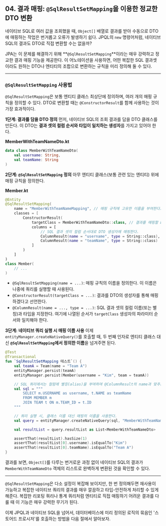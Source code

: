 ## 04\. 결과 매핑: `@SqlResultSetMapping`을 이용한 정교한 DTO 변환

네이티브 SQL로 여러 값을 조회했을 때, `Object[]` 배열로 결과를 받아 수동으로 DTO에 매핑하는 작업은 번거롭고 오류가 발생하기 쉽다. JPQL의 `new` 명령어처럼, 네이티브 SQL의 결과도 DTO로 직접 변환할 수는 없을까?

JPA는 이 문제를 해결하기 위해 \*\*`@SqlResultSetMapping`\*\*이라는 매우 강력하고 정교한 결과 매핑 기능을 제공한다. 이 어노테이션을 사용하면, 어떤 복잡한 SQL 결과셋이라도 원하는 DTO나 엔티티의 조합으로 변환하는 규칙을 미리 정의해 둘 수 있다.

-----

### **`@SqlResultSetMapping` 사용법**

`@SqlResultSetMapping`은 보통 엔티티 클래스 최상단에 정의하며, 여러 개의 매핑 규칙을 정의할 수 있다. DTO로 변환할 때는 `@ConstructorResult`를 함께 사용하는 것이 가장 효과적이다.

**1단계: 결과를 담을 DTO 정의**
먼저, 네이티브 SQL의 조회 결과를 담을 DTO 클래스를 만든다. 이 DTO는 **결과 셋의 컬럼 순서와 타입이 일치하는 생성자**를 가지고 있어야 한다.

**MemberWithTeamNameDto.kt**

```kotlin
data class MemberWithTeamNameDto(
    val username: String,
    val teamName: String
)
```

**2단계: `@SqlResultSetMapping` 정의**
아무 엔티티 클래스(보통 관련 있는 엔티티) 위에 매핑 규칙을 정의한다.

**Member.kt**

```kotlin
@Entity
@SqlResultSetMapping(
    name = "MemberWithTeamNameMapping", // 매핑 규칙에 고유한 이름을 부여한다.
    classes = [
        ConstructorResult(
            targetClass = MemberWithTeamNameDto::class, // 결과를 매핑할 DTO 클래스
            columns = [
                // SQL 결과 셋의 컬럼 순서대로 DTO 생성자에 매핑한다.
                ColumnResult(name = "username", type = String::class),
                ColumnResult(name = "teamName", type = String::class)
            ]
        )
    ]
)
class Member(
    // ...
)
```

  * `@SqlResultSetMapping(name = ...)`: 매핑 규칙의 이름을 정의한다. 이 이름은 나중에 쿼리를 실행할 때 사용된다.
  * `@ConstructorResult(targetClass = ...)`: 결과를 DTO의 생성자를 통해 매핑하겠다고 선언한다.
  * `@ColumnResult(name = ..., type = ...)`: SQL 결과 셋의 컬럼 이름(또는 별칭)과 타입을 지정한다. 여기에 나열된 순서가 `targetClass` 생성자의 파라미터 순서와 일치해야 한다.

**3단계: 네이티브 쿼리 실행 시 매핑 이름 사용**
이제 `entityManager.createNativeQuery()`를 호출할 때, 두 번째 인자로 엔티티 클래스 대신 **`@SqlResultSetMapping`에서 정의한 이름**을 넘겨주면 된다.

```kotlin
@Test
@Transactional
fun `SqlResultSetMapping 테스트`() {
    val teamA = Team(name = "Team A")
    entityManager.persist(teamA)
    entityManager.persist(Member(username = "Kim", team = teamA))

    // SQL 쿼리에서는 컬럼에 별칭(alias)을 부여하여 @ColumnResult의 name과 맞추는 것이 좋다.
    val sql = """
        SELECT m.USERNAME as username, t.NAME as teamName
        FROM MEMBER m
        JOIN TEAM t ON m.TEAM_ID = t.ID
    """

    // 쿼리 실행 시, 클래스 이름 대신 매핑의 이름을 사용한다.
    val query = entityManager.createNativeQuery(sql, "MemberWithTeamNameMapping")

    val resultList = query.resultList as List<MemberWithTeamNameDto>

    assertThat(resultList).hasSize(1)
    assertThat(resultList[0].username).isEqualTo("Kim")
    assertThat(resultList[0].teamName).isEqualTo("Team A")
}
```

결과를 보면, `Object[]`를 다루는 번거로운 과정 없이 네이티브 SQL의 결과가 `MemberWithTeamNameDto` 객체의 리스트로 완벽하게 변환된 것을 확인할 수 있다.

-----

`@SqlResultSetMapping`은 다소 설정이 복잡해 보이지만, 한 번 정의해두면 재사용이 가능하고 복잡한 네이티브 쿼리의 결과를 매우 깔끔하고 타입-안전하게 처리할 수 있게 해준다. 복잡한 리포팅 쿼리나 통계 쿼리처럼 엔티티로 직접 매핑하기 어려운 결과를 다룰 때 이 기능은 매우 강력한 무기가 된다.

이제 JPQL과 네이티브 SQL을 넘어서, 데이터베이스에 미리 정의된 로직의 묶음인 '스토어드 프로시저'를 호출하는 방법을 다음 절에서 알아보자.